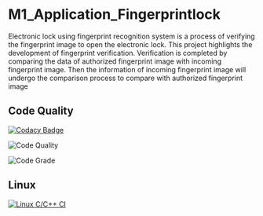 # M1_Application_Fingerprintlock
Electronic lock using fingerprint recognition system is a process of verifying the fingerprint image to open the electronic lock. This project highlights the development of fingerprint verification. Verification is completed by comparing the data of authorized fingerprint image with incoming fingerprint image. Then the information of incoming fingerprint image will undergo the comparison process to compare with authorized fingerprint image

## Code Quality

[![Codacy Badge](https://app.codacy.com/project/badge/Grade/b769340b530b4753bf5d9e9bc019c059)](https://www.codacy.com/gh/Sabitha99/M1_Application_Fingerprintlock/dashboard?utm_source=github.com&amp;utm_medium=referral&amp;utm_content=Sabitha99/M1_Application_Fingerprintlock&amp;utm_campaign=Badge_Grade)

![Code Quality](https://api.codiga.io/project/30075/score/svg)

![Code Grade](https://api.codiga.io/project/30075/status/svg)

## Linux

[![Linux C/C++ CI](https://github.com/Sabitha99/M1_Application_Fingerprintlock/actions/workflows/Linux_c-cpp.yml/badge.svg)](https://github.com/Sabitha99/M1_Application_Fingerprintlock/actions/workflows/Linux_c-cpp.yml)
